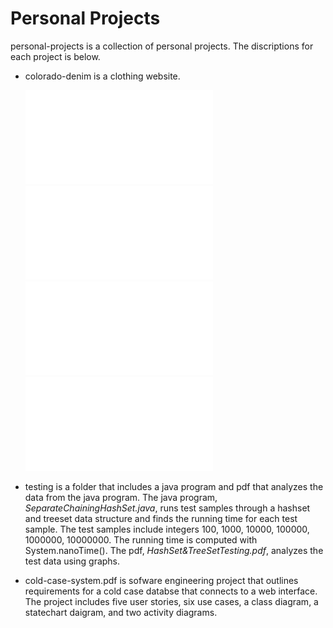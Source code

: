 # Personal Projects

personal-projects is a collection of personal projects. The discriptions for each project is below.

* colorado-denim is a clothing website.

  ![homepage](colorado-denim/final-project-images/homepage.pdf)
  ![products](colorado-denim/final-project-images/productspg.pdf)
  ![ourstory](colorado-denim/final-project-images/ourstorypg.pdf)
  ![reach](colorado-denim/final-project-images/reachpg.pdf)

* testing is a folder that includes a java program and pdf that analyzes the data from the java program. The java program, *SeparateChainingHashSet.java*, runs test samples through a hashset and treeset data structure and finds the running time for each test sample. The test samples include integers 100, 1000, 10000, 100000, 1000000, 10000000. The running time is computed with System.nanoTime(). The pdf, *HashSet&TreeSetTesting.pdf*, analyzes the test data using graphs.

* cold-case-system.pdf is sofware engineering project that outlines requirements for a cold case databse that connects to a web interface. The project includes five user stories, six use cases, a class diagram, a statechart daigram, and two activity diagrams. 
